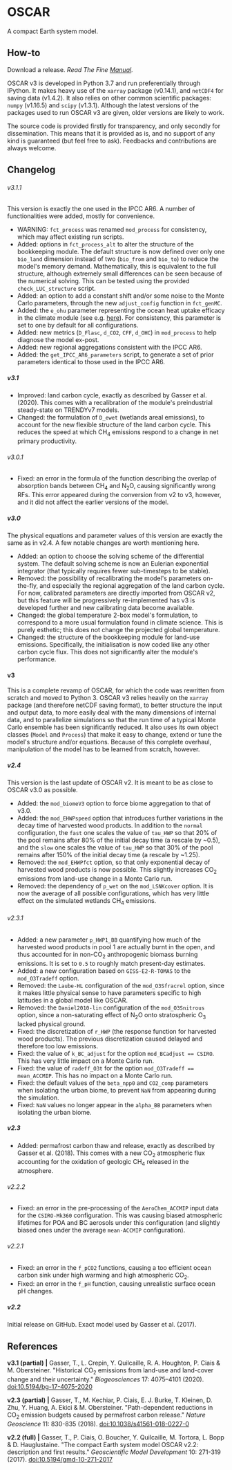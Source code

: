 # OSCAR
A compact Earth system model.


## How-to

Download a release. *Read The Fine [Manual](./MANUAL.md).*

OSCAR v3 is developed in Python 3.7 and run preferentially through IPython. It makes heavy use of the `xarray` package (v0.14.1), and `netCDF4` for saving data (v1.4.2). It also relies on other common scientific packages: `numpy` (v1.16.5) and `scipy` (v1.3.1). Although the latest versions of the packages used to run OSCAR v3 are given, older versions are likely to work.

The source code is provided firstly for transparency, and only secondly for dissemination. This means that it is provided as is, and no support of any kind is guaranteed (but feel free to ask). Feedbacks and contributions are always welcome.


## Changelog

###### v3.1.1
This version is exactly the one used in the IPCC AR6. A number of functionalities were added, mostly for convenience.
* WARNING: `fct_process` was renamed `mod_process` for consistency, which may affect existing run scripts.
* Added: options in `fct_process_alt` to alter the structure of the bookkeeping module. The default structure is now defined over only one `bio_land` dimension instead of two (`bio_from` and `bio_to`) to reduce the model's memory demand. Mathematically, this is equivalent to the full structure, although extremely small differences can be seen because of the numerical solving. This can be tested using the provided `check_LUC_structure` script.
* Added: an option to add a constant shift and/or some noise to the Monte Carlo parameters, through the new `adjust_config` function in `fct_genMC`.
* Added: the `e_ohu` parameter representing the ocean heat uptake efficacy in the climate module (see e.g. [here](https://doi.org/10.1175/JCLI-D-12-00196.1)). For consistency, this parameter is set to one by default for all configurations.
* Added: new metrics (`D_Flasc`, `d_CO2`, `CFF`, `d_OHC`) in `mod_process` to help diagnose the model ex-post.
* Added: new regional aggregations consistent with the IPCC AR6.
* Added: the `get_IPCC_AR6_parameters` script, to generate a set of prior parameters identical to those used in the IPCC AR6.

##### v3.1
* Improved: land carbon cycle, exactly as described by Gasser et al. (2020). This comes with a recalibration of the module's preindustrial steady-state on TRENDYv7 models.
* Changed: the formulation of `D_ewet` (wetlands areal emissions), to account for the new flexible structure of the land carbon cycle. This reduces the speed at which CH<sub>4</sub> emissions respond to a change in net primary productivity.

###### v3.0.1
* Fixed: an error in the formula of the function describing the overlap of absorption bands between CH<sub>4</sub> and N<sub>2</sub>O, causing significantly wrong RFs. This error appeared during the conversion from v2 to v3, however, and it did not affect the earlier versions of the model.

##### v3.0
The physical equations and parameter values of this version are exactly the same as in v2.4. A few notable changes are worth mentioning here.
* Added: an option to choose the solving scheme of the differential system. The default solving scheme is now an Eulerian exponential integrator (that typically requires fewer sub-timesteps to be stable).
* Removed: the possibility of recalibrating the model's parameters on-the-fly, and especially the regional aggregation of the land carbon cycle. For now, calibrated parameters are directly imported from OSCAR v2, but this feature will be progressively re-implemented has v3 is developed further and new calibrating data become available.
* Changed: the global temperature 2-box model's formulation, to correspond to a more usual formulation found in climate science. This is purely esthetic; this does not change the projected global temperature.
* Changed: the structure of the bookkeeping module for land-use emissions. Specifically, the initialisation is now coded like any other carbon cycle flux. This does not significantly alter the module's performance.

#### v3
This is a complete revamp of OSCAR, for which the code was rewritten from scratch and moved to Python 3. OSCAR v3 relies heavily on the `xarray` package (and therefore netCDF saving format), to better structure the input and output data, to more easily deal with the many dimensions of internal data, and to parallelize simulations so that the run time of a typical Monte Carlo ensemble has been significantly reduced. It also uses its own object classes (`Model` and `Process`) that make it easy to change, extend or tune the model's structure and/or equations. Because of this complete overhaul, manipulation of the model has to be learned from scratch, however.

##### v2.4
This version is the last update of OSCAR v2. It is meant to be as close to OSCAR v3.0 as possible.
* Added: the `mod_biomeV3` option to force biome aggregation to that of v3.0.
* Added: the `mod_EHWPspeed` option that introduces further variations in the decay time of harvested wood products. In addition to the `normal` configuration, the `fast` one scales the value of `tau_HWP` so that 20% of the pool remains after 80% of the initial decay time (a rescale by ~0.5), and the `slow` one scales the value of `tau_HWP` so that 30% of the pool remains after 150% of the initial decay time (a rescale by ~1.25).
* Removed: the `mod_EHWPfct` option, so that only exponential decay of harvested wood products is now possible. This slightly increases CO<sub>2</sub> emissions from land-use change in a Monte Carlo run.
* Removed: the dependency of `p_wet` on the `mod_LSNKcover` option. It is now the average of all possible configurations, which has very little effect on the simulated wetlands CH<sub>4</sub> emissions.

###### v2.3.1
* Added: a new parameter `p_HWP1_BB` quantifying how much of the harvested wood products in pool 1 are actually burnt in the open, and thus accounted for in non-CO<sub>2</sub> anthropogenic biomass burning emissions. It is set to `0.5` to roughly match present-day estimates.
* Added: a new configuration based on `GISS-E2-R-TOMAS` to the `mod_O3Tradeff` option.
* Removed: the `Laube-HL` configuration of the `mod_O3Sfracrel` option, since it makes little physical sense to have parameters specific to high latitudes in a global model like OSCAR.
* Removed: the `Daniel2010-lin` configuration of the `mod_O3Snitrous` option, since a non-saturating effect of N<sub>2</sub>O onto stratospheric O<sub>3</sub> lacked physical ground.
* Fixed: the discretization of `r_HWP` (the response function for harvested wood products). The previous discretization caused delayed and therefore too low emissions.
* Fixed: the value of `k_BC_adjust` for the option `mod_BCadjust == CSIRO`. This has very little impact on a Monte Carlo run.
* Fixed: the value of `radeff_O3t` for the option `mod_O3Tradeff == mean_ACCMIP`. This has no impact on a Monte Carlo run.
* Fixed: the default values of the `beta_npp0` and `CO2_comp` parameters when isolating the urban biome, to prevent `NaN` from appearing during the simulation.
* Fixed: `NaN` values no longer appear in the `alpha_BB` parameters when isolating the urban biome.

##### v2.3
* Added: permafrost carbon thaw and release, exactly as described by Gasser et al. (2018). This comes with a new CO<sub>2</sub> atmospheric flux accounting for the oxidation of geologic CH<sub>4</sub> released in the atmosphere.

###### v2.2.2
* Fixed: an error in the pre-processing of the `AeroChem_ACCMIP` input data for the `CSIRO-Mk360` configuration. This was causing biased atmospheric lifetimes for POA and BC aerosols under this configuration (and slightly biased ones under the average `mean-ACCMIP` configuration).

###### v2.2.1
* Fixed: an error in the `f_pCO2` functions, causing a too efficient ocean carbon sink under high warming and high atmospheric CO<sub>2</sub>.
* Fixed: an error in the `f_pH` function, causing unrealistic surface ocean pH changes.

##### v2.2
Initial release on GitHub. Exact model used by Gasser et al. (2017).


## References

**v3.1 (partial) |** Gasser, T., L. Crepin, Y. Quilcaille, R. A. Houghton, P. Ciais & M. Obersteiner. "Historical CO<sub>2</sub> emissions from land-use and land-cover change and their uncertainty." *Biogeosciences* 17: 4075–4101 (2020). [doi:10.5194/bg-17-4075-2020](https://doi.org/doi:10.5194/bg-17-4075-2020)

**v2.3 (partial) |** Gasser, T., M. Kechiar, P. Ciais, E. J. Burke, T. Kleinen, D. Zhu, Y. Huang, A. Ekici & M. Obersteiner. "Path-dependent reductions in CO<sub>2</sub> emission budgets caused by permafrost carbon release." *Nature Geoscience* 11: 830-835 (2018). [doi:10.1038/s41561-018-0227-0](https://doi.org/doi:10.1038/s41561-018-0227-0)

**v2.2 (full) |** Gasser, T., P. Ciais, O. Boucher, Y. Quilcaille, M. Tortora, L. Bopp & D. Hauglustaine. "The compact Earth system model OSCAR v2.2: description and first results." *Geoscientific Model Development* 10: 271-319 (2017). [doi:10.5194/gmd-10-271-2017](https://doi.org/doi:10.5194/gmd-10-271-2017)
